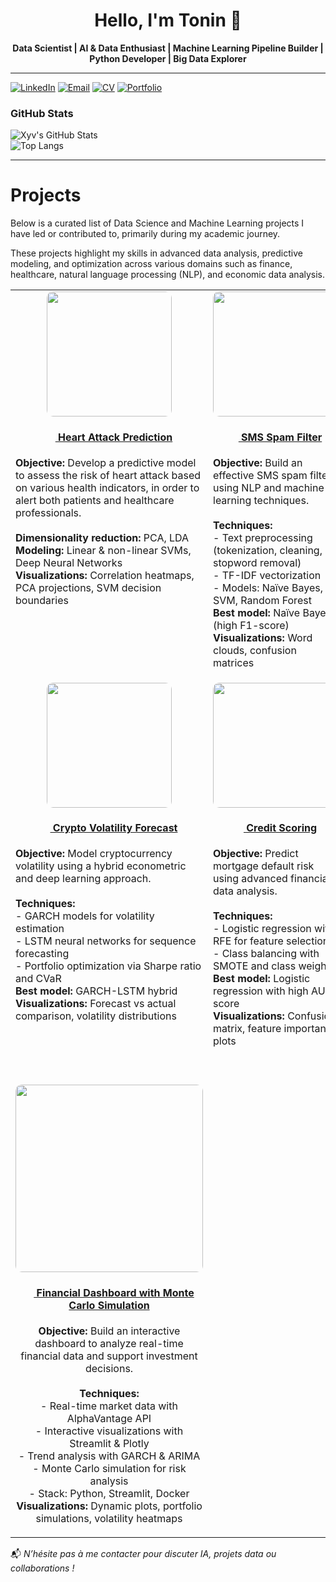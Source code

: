 <div align="center">
  <h1>Hello, I'm Tonin 👋</h1>
  <p><strong>
  Data Scientist | AI & Data Enthusiast | Machine Learning Pipeline Builder | Python Developer | Big Data Explorer
  </strong></p>
</div>

---
[![LinkedIn](https://img.shields.io/badge/LinkedIn-Profile-blue?logo=linkedin&style=for-the-badge)](https://linkedin.com/in/tonin-rivory-1207b5172/)          [![Email](https://img.shields.io/badge/Email-Send-orange?style=for-the-badge)](mailto:toninrvr@hotmail.com)        [![CV](https://img.shields.io/badge/CV-Download-green?style=for-the-badge)](https://drive.google.com/file/d/1Qr2ki8IRQmLTx6bf5Ny_5d_8E3XO8TlQ/view?usp=sharing)        [![Portfolio](https://img.shields.io/badge/Portfolio-View-purple?style=for-the-badge)](https://toninrvr.nicepage.io/#sec-f0ff)

### GitHub Stats

<div align="left">

![Xyv's GitHub Stats](https://github-readme-stats.vercel.app/api?username=ton1rvr&show_icons=true&theme=default&hide=prs)
<br>
![Top Langs](https://github-readme-stats.vercel.app/api/top-langs/?username=ton1rvr&layout=compact&hide=html)

</div>

---
# Projects

Below is a curated list of Data Science and Machine Learning projects I have led or contributed to, primarily during my academic journey.

These projects highlight my skills in advanced data analysis, predictive modeling, and optimization across various domains such as finance, healthcare, natural language processing (NLP), and economic data analysis.

<table>
  <tr>
    <td width="33%" align="center" style="vertical-align:top">
      <a href="https://github.com/ton1rvr/portfolio/tree/main/Project%201%20-%20Heart%20Attack%20Prediction%20(ML%20w%3A%20python)">
        <img src="https://github.com/ton1rvr/portfolio/blob/main/assets/img/heart.jpg" width="200" style="border-radius: 10px;"/><br>
        <h4>
          <img src="https://img.shields.io/badge/-black?logo=github&logoColor=white" height="15"/>
          Heart Attack Prediction
        </h4>
      </a>
      <p align="left">
        <strong>Objective:</strong> Develop a predictive model to assess the risk of heart attack based on various health indicators, in order to alert both patients and healthcare professionals.<br><br>
        <strong>Dimensionality reduction:</strong> PCA, LDA<br>
        <strong>Modeling:</strong> Linear & non-linear SVMs, Deep Neural Networks<br>
        <strong>Visualizations:</strong> Correlation heatmaps, PCA projections, SVM decision boundaries
      </p>
    </td>
    <td width="33%" align="center" style="vertical-align:top">
      <a href="https://github.com/ton1rvr/portfolio/tree/main/Project%202%20-%20SMS%20Spam%20Filter%20(NLP%20w%3A%20python)">
        <img src="https://github.com/ton1rvr/portfolio/blob/main/assets/img/spamm.png" width="200" style="border-radius: 10px;"/><br>
        <h4>
          <img src="https://img.shields.io/badge/-black?logo=github&logoColor=white" height="15"/>
          SMS Spam Filter
        </h4>
      </a>
      <p align="left">
        <strong>Objective:</strong> Build an effective SMS spam filter using NLP and machine learning techniques.<br><br>
        <strong>Techniques:</strong><br>
        - Text preprocessing (tokenization, cleaning, stopword removal)<br>
        - TF-IDF vectorization<br>
        - Models: Naïve Bayes, SVM, Random Forest<br>
        <strong>Best model:</strong> Naïve Bayes (high F1-score)<br>
        <strong>Visualizations:</strong> Word clouds, confusion matrices
      </p>
    </td>
    <td width="33%" align="center" style="vertical-align:top">
      <a href="https://github.com/ton1rvr/portfolio/tree/main/Project%203%20-%20NBA%20Salary%20Prediction%20(Multiple%20Reg%20w%3A%20R)">
        <img src="https://github.com/ton1rvr/portfolio/blob/main/assets/img/nba.jpg" width="200" style="border-radius: 10px;"/><br>
        <h4>
          <img src="https://img.shields.io/badge/-black?logo=github&logoColor=white" height="15"/>
          NBA Salary Prediction
        </h4>
      </a>
      <p align="left">
        <strong>Objective:</strong> Predict NBA player salaries based on performance statistics and game impact.<br><br>
        <strong>Techniques:</strong><br>
        - Multiple regression models: Linear, Ridge, Lasso, ElasticNet<br>
        - Feature selection to retain relevant variables<br>
        <strong>Best model:</strong> Ridge Regression (optimized R²)<br>
        <strong>Visualizations:</strong> Scatter plots, model coefficient analysis
      </p>
    </td>
    </tr>
  <tr>
    <td width="33%" align="center" style="vertical-align:top">
      <a href="https://github.com/ton1rvr/portfolio/tree/main/Project%204%20-%20Volatility%20Forecasting%20for%20a%20Crypto%20Portfolio%20(ML%20w%3A%20python)">
        <img src="https://github.com/ton1rvr/portfolio/blob/main/assets/img/crypto.jpg" width="200" style="border-radius: 10px;"/><br>
        <h4>
          <img src="https://img.shields.io/badge/-black?style=flat&logo=github&logoColor=white" height="15"/>
          Crypto Volatility Forecast
        </h4>
      </a>
      <p align="left">
        <strong>Objective:</strong> Model cryptocurrency volatility using a hybrid econometric and deep learning approach.<br><br>
        <strong>Techniques:</strong><br>
        - GARCH models for volatility estimation<br>
        - LSTM neural networks for sequence forecasting<br>
        - Portfolio optimization via Sharpe ratio and CVaR<br>
        <strong>Best model:</strong> GARCH-LSTM hybrid<br>
        <strong>Visualizations:</strong> Forecast vs actual comparison, volatility distributions
      </p>
    </td>
    <td width="33%" align="center" style="vertical-align:top">
      <a href="https://github.com/ton1rvr/portfolio/tree/main/Project%205%20-%20Credit%20Scoring%20(ML%20w%3A%20python)">
        <img src="https://github.com/ton1rvr/portfolio/blob/main/assets/img/scoring.jpg" width="200" style="border-radius: 10px;"/><br>
        <h4>
          <img src="https://img.shields.io/badge/-black?style=flat&logo=github&logoColor=white" height="15"/>
          Credit Scoring
        </h4>
      </a>
      <p align="left">
        <strong>Objective:</strong> Predict mortgage default risk using advanced financial data analysis.<br><br>
        <strong>Techniques:</strong><br>
        - Logistic regression with RFE for feature selection<br>
        - Class balancing with SMOTE and class weights<br>
        <strong>Best model:</strong> Logistic regression with high AUC score<br>
        <strong>Visualizations:</strong> Confusion matrix, feature importance plots
      </p>
    </td>
    <td width="33%" align="center" style="vertical-align:top">
      <a href="https://github.com/ton1rvr/portfolio/tree/main/Project%206%20-%20Bank%20Churn%20Prediction%20Challenge%20(ML%20w%3A%20python)">
        <img src="https://github.com/ton1rvr/portfolio/blob/main/assets/img/bank.jpg" width="180" style="border-radius: 10px;"/><br>
        <h4>
          <img src="https://img.shields.io/badge/-black?style=flat&logo=github&logoColor=white" height="15"/>
          Bank Churn Prediction
        </h4>
      </a>
      <p align="left">
        <strong>Objective:</strong> Predict bank customer churn based on behavioral data.<br><br>
        <strong>Techniques:</strong><br>
        - Advanced feature engineering<br>
        - Models: Random Forest, CatBoost, XGBoost, Stacking<br>
        <strong>Best model:</strong> CatBoost with AUC = 0.9330<br>
        <strong>Visualizations:</strong> Feature importance, ROC curves
      </p>
    </td>
  </tr>
  <tr>
    <td width="33%" align="center" style="vertical-align:top; padding-top: 40px;">
      <a href="https://github.com/ton1rvr/portfolio/tree/main/Project%207%20-%20Streamlit%20App%20(w%3A%20docker%20python)">
        <img src="https://github.com/ton1rvr/portfolio/blob/main/assets/img/MCS.png" width="300" style="border-radius: 10px;"/><br>
        <h4>
          <img src="https://img.shields.io/badge/-black?style=flat&logo=github&logoColor=white" height="15"/>
          Financial Dashboard with Monte Carlo Simulation
        </h4>
      </a>
      <p align="center" style="max-width: 800px;">
        <strong>Objective:</strong> Build an interactive dashboard to analyze real-time financial data and support investment decisions.<br><br>
        <strong>Techniques:</strong><br>
        - Real-time market data with AlphaVantage API<br>
        - Interactive visualizations with Streamlit & Plotly<br>
        - Trend analysis with GARCH & ARIMA<br>
        - Monte Carlo simulation for risk analysis<br>
        - Stack: Python, Streamlit, Docker<br>
        <strong>Visualizations:</strong> Dynamic plots, portfolio simulations, volatility heatmaps
      </p>
    </td>
  </tr>
</table>


📬 *N’hésite pas à me contacter pour discuter IA, projets data ou collaborations !*
